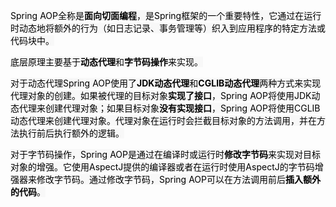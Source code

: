<font style="color:rgb(0, 0, 0);background-color:rgb(248, 248, 248);">Spring AOP全称是</font>**<font style="color:rgb(0, 0, 0);background-color:rgb(248, 248, 248);">面向切面编程</font>**<font style="color:rgb(0, 0, 0);background-color:rgb(248, 248, 248);">，是Spring框架的一个重要特性，它通过在运行时动态地将额外的行为（如日志记录、事务管理等）织入到应用程序的特定方法或代码块中。</font>

<font style="color:rgb(0, 0, 0);background-color:rgb(248, 248, 248);">底层原理主要基于</font>**<font style="color:rgb(0, 0, 0);background-color:rgb(248, 248, 248);">动态代理</font>**<font style="color:rgb(0, 0, 0);background-color:rgb(248, 248, 248);">和</font>**<font style="color:rgb(0, 0, 0);background-color:rgb(248, 248, 248);">字节码操作</font>**<font style="color:rgb(0, 0, 0);background-color:rgb(248, 248, 248);">来实现。</font>

<font style="color:rgb(0, 0, 0);background-color:rgb(248, 248, 248);">对于动态代理Spring AOP使用了</font>**<font style="color:rgb(0, 0, 0);background-color:rgb(248, 248, 248);">JDK动态代理</font>**<font style="color:rgb(0, 0, 0);background-color:rgb(248, 248, 248);">和</font>**<font style="color:rgb(0, 0, 0);background-color:rgb(248, 248, 248);">CGLIB动态代理</font>**<font style="color:rgb(0, 0, 0);background-color:rgb(248, 248, 248);">两种方式来实现代理对象的创建。如果被代理的目标对象</font>**<font style="color:rgb(0, 0, 0);background-color:rgb(248, 248, 248);">实现了接口</font>**<font style="color:rgb(0, 0, 0);background-color:rgb(248, 248, 248);">，Spring AOP将使用JDK动态代理来创建代理对象；如果目标对象</font>**<font style="color:rgb(0, 0, 0);background-color:rgb(248, 248, 248);">没有实现接口</font>**<font style="color:rgb(0, 0, 0);background-color:rgb(248, 248, 248);">，Spring AOP将使用CGLIB动态代理来创建代理对象。代理对象在运行时会拦截目标对象的方法调用，并在方法执行前后执行额外的逻辑。</font>

<font style="color:rgb(0, 0, 0);background-color:rgb(248, 248, 248);">对于字节码操作，Spring AOP是通过在编译时或运行时</font>**<font style="color:rgb(0, 0, 0);background-color:rgb(248, 248, 248);">修改字节码</font>**<font style="color:rgb(0, 0, 0);background-color:rgb(248, 248, 248);">来实现对目标对象的增强。它使用AspectJ提供的编译器或者在运行时使用AspectJ的字节码增强器来修改字节码。通过修改字节码，Spring AOP可以在方法调用前后</font>**<font style="color:rgb(0, 0, 0);background-color:rgb(248, 248, 248);">插入额外的代码</font>**<font style="color:rgb(0, 0, 0);background-color:rgb(248, 248, 248);">。</font>

